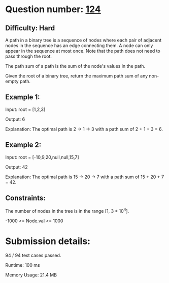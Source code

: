 # Question number: [124](https://leetcode.com/problems/binary-tree-maximum-path-sum/)

## Difficulty: Hard
A path in a binary tree is a sequence of nodes where each pair of adjacent nodes in the sequence has an edge connecting them. A node can only appear in the sequence at most once. Note that the path does not need to pass through the root.

The path sum of a path is the sum of the node's values in the path.

Given the root of a binary tree, return the maximum path sum of any non-empty path.

## Example 1:
Input: root = [1,2,3]

Output: 6

Explanation: The optimal path is 2 -> 1 -> 3 with a path sum of 2 + 1 + 3 = 6.

## Example 2:
Input: root = [-10,9,20,null,null,15,7]

Output: 42

Explanation: The optimal path is 15 -> 20 -> 7 with a path sum of 15 + 20 + 7 = 42.

## Constraints:
The number of nodes in the tree is in the range [1, 3 * 10<sup>4</sup>].

-1000 <= Node.val <= 1000

# Submission details:

94 / 94 test cases passed.

Runtime: 100 ms

Memory Usage: 21.4 MB
